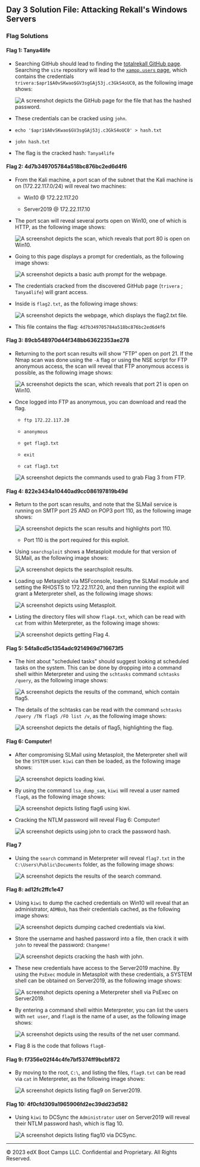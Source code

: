 ## Day 3 Solution File: Attacking Rekall's Windows Servers

### Flag Solutions

#### Flag 1: Tanya4life

* Searching GitHub should lead to finding the [totalrekall GitHub page](https://github.com/totalrekall). Searching the `site` repository will lead to the [`xampp.users` page](https://github.com/totalrekall/site/blob/main/xampp.users), which contains the credentials `trivera:$apr1$A0vSKwao$GV3sgGAj53j.c3GkS4oUC0`, as the following image shows: 

  ![A screenshot depicts the GitHub page for the file that has the hashed password.](Images/githubpassword.PNG)

* These credentials can be cracked using `john`.
	
* `echo '$apr1$A0vSKwao$GV3sgGAj53j.c3GkS4oUC0' > hash.txt`

* `john hash.txt`

* The flag is the cracked hash: `Tanya4life`

#### Flag 2: 4d7b349705784a518bc876bc2ed6d4f6

* From the Kali machine, a port scan of the subnet that the Kali machine is on (172.22.117.0/24) will reveal two machines: 

	- Win10 @ 172.22.117.20

	- Server2019 @ 172.22.117.10
	
* The port scan will reveal several ports open on Win10, one of which is HTTP, as the following image shows: 

  ![A screenshot depicts the scan, which reveals that port 80 is open on Win10.](Images/win10port80.png)

* Going to this page displays a prompt for credentials, as the following image shows:

  ![A screenshot depicts a basic auth prompt for the webpage.](Images/basicauth.PNG)

* The credentials cracked from the discovered GitHub page (`trivera` ; `Tanya4life`) will grant access.

* Inside is `flag2.txt`, as the following image shows: 
 
  ![A screenshot depicts the webpage, which displays the flag2.txt file.](Images/flag2.PNG)

* This file contains the flag: `4d7b349705784a518bc876bc2ed6d4f6`

#### Flag 3: 89cb548970d44f348bb63622353ae278

* Returning to the port scan results will show "FTP" open on port 21. If the Nmap scan was done using the `-A` flag or using the NSE script for FTP anonymous access, the scan will reveal that FTP anonymous access is possible, as the following image shows: 

  ![A screenshot depicts the scan, which reveals that port 21 is open on Win10.](Images/win10port21.png)

* Once logged into FTP as anonymous, you can download and read the flag.

	* `ftp 172.22.117.20`

	* `anonymous`

	* `get flag3.txt`

	* `exit`

	* `cat flag3.txt`

  ![A screenshot depicts the commands used to grab Flag 3 from FTP.](Images/ftp.PNG)

#### Flag 4: 822e3434a10440ad9cc086197819b49d

* Return to the port scan results, and note that the SLMail service is running on SMTP port 25 AND on POP3 port 110, as the following image shows:

  ![A screenshot depicts the scan results and highlights port 110.](Images/win10port25.png)

  - Port 110 is the port required for this exploit.

* Using `searchsploit` shows a Metasploit module for that version of SLMail, as the following image shows:

  ![A screenshot depicts the searchsploit results.](Images/searchsploit.PNG)

* Loading up Metasploit via MSFconsole, loading the SLMail module and setting the RHOSTS to 172.22.117.20, and then running the exploit will grant a Meterpreter shell, as the following image shows:

  ![A screenshot depicts using Metasploit.](Images/slmail.PNG)

* Listing the directory files will show `flag4.txt`, which can be read with `cat` from within Meterpreter, as the following image shows:

  ![A screenshot depicts getting Flag 4.](Images/flag4.PNG)

#### Flag 5: 54fa8cd5c1354adc9214969d716673f5

* The hint about "scheduled tasks" should suggest looking at scheduled tasks on the system. This can be done by dropping into a command shell within Meterpreter and using the `schtasks` command `schtasks /query`, as the following image shows:

  ![A screenshot depicts the results of the command, which contain flag5.](Images/schtask.png)

* The details of the schtasks can be read with the command `schtasks /query /TN flag5 /FO list /v`, as the following image shows:

  ![A screenshot depicts the details of flag5, highlighting the flag.](Images/flag5.png)

#### Flag 6: Computer! 

* After compromising SLMail using Metasploit, the Meterpreter shell will be the `SYSTEM` user. `kiwi` can then be loaded, as the following image shows:

  ![A screenshot depicts loading kiwi.](Images/loadkiwi.PNG)

* By using the command `lsa_dump_sam`, `kiwi` will reveal a user named `flag6`, as the following image shows:

  ![A screenshot depicts listing `flag6` using `kiwi`.](Images/flag6kiwi.PNG)

* Cracking the NTLM password will reveal Flag 6: Computer!

  ![A screenshot depicts using `john` to crack the password hash.](Images/flag6crack.PNG)

#### Flag 7 <!-- @CE This solution doesn't actually tell us what Flag 7 is. Can we add the actual flag to the Flag 7 header, like the others? -->

* Using the `search` command in Meterpreter will reveal `flag7.txt` in the `C:\Users\Public\Documents` folder, as the following image shows:

  ![A screenshot depicts the results of the `search` command.](Images/search.PNG)

#### Flag 8: ad12fc2ffc1e47

* Using `kiwi` to dump the cached credentials on Win10 will reveal that an administrator, `ADMBob`, has their credentials cached, as the following image shows:

  ![A screenshot depicts dumping cached credentials via `kiwi`.](Images/lsadump.PNG)

* Store the username and hashed password into a file, then crack it with `john` to reveal the password: `Changeme!`

  ![A screenshot depicts cracking the hash with `john`.](Images/mscash2.PNG)

* These new credentials have access to the Server2019 machine. By using the `PsExec` module in Metasploit with these credentials, a SYSTEM shell can be obtained on Server2019, as the following image shows:

  ![A screenshot depicts opening a Meterpreter shell via `PsExec` on Server2019.](Images/psexec.PNG)

* By entering a command shell within Meterpreter, you can list the users with `net user`, and `flag8` is the name of a user, as the following image shows:

  ![A screenshot depicts using the results of the `net user` command.](Images/flag8.PNG)

- Flag 8 is the code that follows `flag8-`

#### Flag 9: f7356e02f44c4fe7bf5374ff9bcbf872

* By moving to the root, `C:\`, and listing the files, `flag9.txt` can be read via `cat` in Meterpreter, as the following image shows:

  ![A screenshot depicts listing `flag9` on Server2019.](Images/flag9.PNG)

#### Flag 10: 4f0cfd309a1965906fd2ec39dd23d582

* Using `kiwi` to DCSync the `Administrator` user on Server2019 will reveal their NTLM password hash, which is flag 10.

  ![A screenshot depicts listing `flag10` via DCSync.](Images/flag10.PNG)

---

© 2023 edX Boot Camps LLC. Confidential and Proprietary. All Rights Reserved.  

